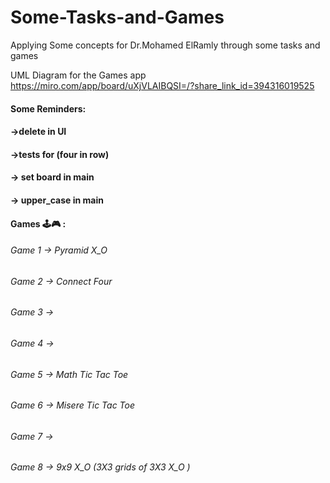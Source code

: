 # Some-Tasks-and-Games
Applying Some concepts for Dr.Mohamed ElRamly through some tasks and games

UML Diagram for the Games app
https://miro.com/app/board/uXjVLAIBQSI=/?share_link_id=394316019525


#### Some Reminders:
#### ->delete in UI
#### ->tests for (four in row)
#### -> set board in main
#### -> upper_case in main



#### Games 🕹️🎮 :

###### Game 1 -> Pyramid X_O
###### Game 2 -> Connect Four
###### Game 3 ->
###### Game 4 ->
###### Game 5 -> Math Tic Tac Toe
###### Game 6 -> Misere Tic Tac Toe
###### Game 7 ->
###### Game 8 -> 9x9 X_O (3X3 grids of 3X3 X_O )
